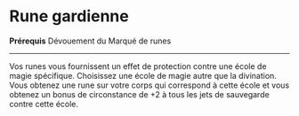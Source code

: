 # Rune gardienne

<p><span id="ctl00_MainContent_DetailedOutput"><strong>Prérequis</strong> Dévouement du Marqué de runes<br></span></p>
<hr>
<p>Vos runes vous fournissent un effet de protection contre une école de magie spécifique. Choisissez une école de magie autre que la divination. Vous obtenez une rune sur votre corps qui correspond à cette école et vous obtenez un bonus de circonstance de +2 à tous les jets de sauvegarde contre cette école.&nbsp;</p>